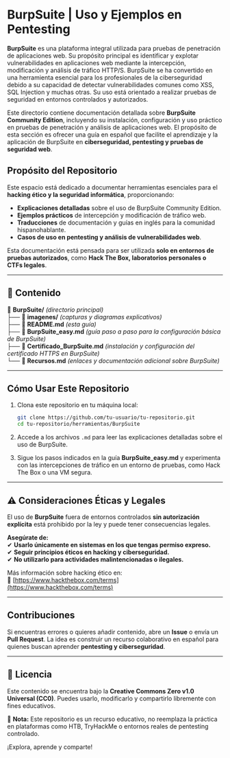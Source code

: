 
# BurpSuite | Uso y Ejemplos en Pentesting

**BurpSuite** es una plataforma integral utilizada para pruebas de penetración de aplicaciones web. Su propósito principal es identificar y explotar vulnerabilidades en aplicaciones web mediante la intercepción, modificación y análisis de tráfico HTTP/S. BurpSuite se ha convertido en una herramienta esencial para los profesionales de la ciberseguridad debido a su capacidad de detectar vulnerabilidades comunes como XSS, SQL Injection y muchas otras. Su uso está orientado a realizar pruebas de seguridad en entornos controlados y autorizados.

Este directorio contiene documentación detallada sobre **BurpSuite Community Edition**, incluyendo su instalación, configuración y uso práctico en pruebas de penetración y análisis de aplicaciones web. El propósito de esta sección es ofrecer una guía en español que facilite el aprendizaje y la aplicación de BurpSuite en **ciberseguridad, pentesting y pruebas de seguridad web**.

## Propósito del Repositorio

Este espacio está dedicado a documentar herramientas esenciales para el **hacking ético y la seguridad informática**, proporcionando:

- **Explicaciones detalladas** sobre el uso de BurpSuite Community Edition.
- **Ejemplos prácticos** de intercepción y modificación de tráfico web.
- **Traducciones** de documentación y guías en inglés para la comunidad hispanohablante.
- **Casos de uso en pentesting y análisis de vulnerabilidades web**.

Esta documentación está pensada para ser utilizada **solo en entornos de pruebas autorizados**, como **Hack The Box, laboratorios personales o CTFs legales**.

---

## 📂 Contenido

📁 **BurpSuite/** _(directorio principal)_  
├── 📁 **imagenes/** _(capturas y diagramas explicativos)_  
├── 📄 **README.md** _(esta guía)_  
├── 📄 **BurpSuite_easy.md** _(guía paso a paso para la configuración básica de BurpSuite)_  
├── 📄 **Certificado_BurpSuite.md** _(instalación y configuración del certificado HTTPS en BurpSuite)_  
└── 📄 **Recursos.md** _(enlaces y documentación adicional sobre BurpSuite)_

---

## Cómo Usar Este Repositorio

1. Clona este repositorio en tu máquina local:

   ```bash
   git clone https://github.com/tu-usuario/tu-repositorio.git
   cd tu-repositorio/herramientas/BurpSuite
   ```

2. Accede a los archivos `.md` para leer las explicaciones detalladas sobre el uso de BurpSuite.  
3. Sigue los pasos indicados en la guía **BurpSuite_easy.md** y experimenta con las intercepciones de tráfico en un entorno de pruebas, como Hack The Box o una VM segura.

---

## ⚠️ Consideraciones Éticas y Legales

El uso de **BurpSuite** fuera de entornos controlados **sin autorización explícita** está prohibido por la ley y puede tener consecuencias legales.

**Asegúrate de:**  
✔ **Usarlo únicamente en sistemas en los que tengas permiso expreso.**  
✔ **Seguir principios éticos en hacking y ciberseguridad.**  
✔ **No utilizarlo para actividades malintencionadas o ilegales.**

Más información sobre hacking ético en:  
🔗 [https://www.hackthebox.com/terms](https://www.hackthebox.com/terms)

---

## Contribuciones

Si encuentras errores o quieres añadir contenido, abre un **Issue** o envía un **Pull Request**. La idea es construir un recurso colaborativo en español para quienes buscan aprender **pentesting y ciberseguridad**.

---

## 📜 Licencia

Este contenido se encuentra bajo la **Creative Commons Zero v1.0 Universal (CC0)**. Puedes usarlo, modificarlo y compartirlo libremente con fines educativos.

📌 **Nota:** Este repositorio es un recurso educativo, no reemplaza la práctica en plataformas como HTB, TryHackMe o entornos reales de pentesting controlado.

¡Explora, aprende y comparte!
